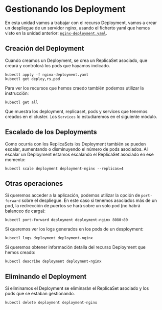# Gestionando los Deployment

En esta unidad vamos a trabajar con el recurso Deployment, vamos a crear un despliegue de un servidor nginx, usando el ficherto yaml que hemos visto en la unidad anterior: [`nginx-deployment.yaml`](files/nginx-deployment.yaml).

## Creación del Deployment

Cuando creamos un Deployment, se crea un ReplicaSet asociado, que creará y controlorá los pods que hayamos indicado.

    kubectl apply -f nginx-deployment.yaml
    kubectl get deploy,rs,pod

Para ver los recursos que hemos craedo también podemos utilizar la instrucción:

    kubectl get all

Que muestra los deployment, replicaset, pods y services que tenemos creados en el cluster. Los `Services` lo estudiaremos en el siguiente módulo.

## Escalado de los Deployments

Como ocurría con los ReplicaSets los Deployment también se pueden escalar, aumentando o disminuyendo el número de pods asociados. Al escalar un Deployment estamos escalando el ReplicaSet asociado en ese momento:

    kubectl scale deployment deployment-nginx --replicas=4

## Otras operaciones

Si queremos acceder a la aplicación, podemos utilizar la opción de `port-forward` sobre el despliegue. En este caso si tenemos asociados más de un pod, la redirección de puertos se hará sobre un solo pod (no habrá balanceo de carga):

    kubectl port-forward deployment deployment-nginx 8080:80

Si queremos ver los logs generados en los pods de un desployment:

    kubectl logs deployment deployment-nginx

Si queremos obtener información detalla del recurso Deployment que hemos creado:

    kubectl describe deployment deployment-nginx

## Eliminando el Deployment

Si eliminamos el Deployment se eliminarán el ReplicaSet asociado y los pods que se estaban gestionando.

    kubectl delete deployment deployment-nginx
